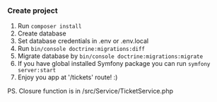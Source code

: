 ### Create project

1. Run `composer install`
2. Create database
3. Set database credentials in .env or .env.local
4. Run `bin/console doctrine:migrations:diff`
5. Migrate database by `bin/console doctrine:migrations:migrate`
6. If you have global installed Symfony package you can run `symfony server:start`
7. Enjoy you app at '/tickets' route! :)


PS. Closure function is in /src/Service/TicketService.php